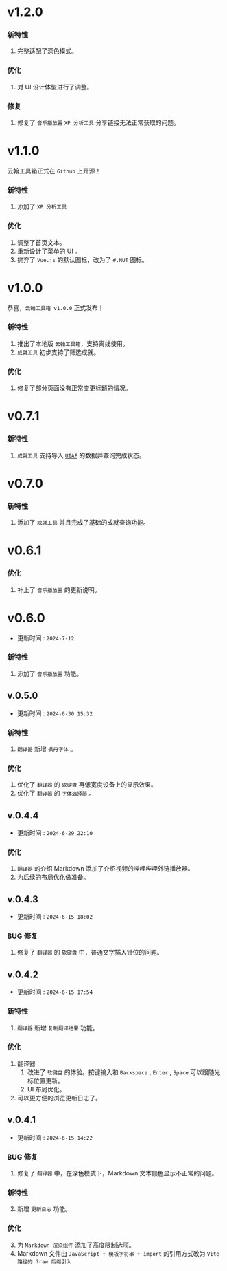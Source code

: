 
# v1.2.0

### 新特性

1. 完整适配了深色模式。

### 优化

1. 对 UI 设计体型进行了调整。

### 修复

1. 修复了 `音乐播放器` `XP 分析工具` 分享链接无法正常获取的问题。

# v1.1.0

云翰工具箱正式在 `Github` 上开源！

### 新特性

1. 添加了 `XP 分析工具`

### 优化

1. 调整了首页文本。
2. 重新设计了菜单的 UI 。
3. 抛弃了 `Vue.js` 的默认图标，改为了 `#.NUT` 图标。

# v1.0.0

恭喜，`云翰工具箱 v1.0.0` 正式发布！

### 新特性

1. 推出了本地版 `云翰工具箱`，支持离线使用。
2. `成就工具` 初步支持了筛选成就。

### 优化

1. 修复了部分页面没有正常变更标题的情况。

# v0.7.1

### 新特性

1. `成就工具` 支持导入 [`UIAF`](https://uigf.org/zh/standards/uiaf.html) 的数据并查询完成状态。

# v0.7.0

### 新特性

1. 添加了 `成就工具` 并且完成了基础的成就查询功能。

# v0.6.1

### 优化

1. 补上了 `音乐播放器` 的更新说明。

# v0.6.0

- 更新时间 : `2024-7-12`

### 新特性

1. 添加了 `音乐播放器` 功能。

## v.0.5.0

- 更新时间 : `2024-6-30 15:32`

### 新特性

1. `翻译器` 新增 `枫丹字体` 。

### 优化

1. 优化了 `翻译器` 的 `软键盘` 再低宽度设备上的显示效果。
2. 优化了 `翻译器` 的 `字体选择器` 。

## v.0.4.4

- 更新时间 : `2024-6-29 22:10`

### 优化

1. `翻译器` 的介绍 Markdown 添加了介绍视频的哔哩哔哩外链播放器。
2. 为后续的布局优化做准备。

## v.0.4.3

- 更新时间 : `2024-6-15 18:02`

### BUG 修复

1. 修复了 `翻译器` 的 `软键盘` 中，普通文字插入错位的问题。

## v.0.4.2

- 更新时间 : `2024-6-15 17:54`

### 新特性

1. `翻译器` 新增 `复制翻译结果` 功能。

### 优化

1. 翻译器
    1. 改进了 `软键盘` 的体验。按键输入和 `Backspace` , `Enter` , `Space` 可以跟随光标位置更新。
    2. UI 布局优化。
2. 可以更方便的浏览更新日志了。

## v.0.4.1

- 更新时间 : `2024-6-15 14:22`

### BUG 修复

1. 修复了 `翻译器` 中，在深色模式下，Markdown 文本颜色显示不正常的问题。

### 新特性

2. 新增 `更新日志` 功能。

### 优化

3. 为 `Markdown 渲染组件` 添加了高度限制选项。
4. Markdown 文件由 `JavaScript + 模板字符串 + import` 的引用方式改为 `Vite 路径的 ?raw 后缀引入`
